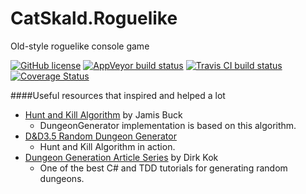 # CatSkald.Roguelike
Old-style roguelike console game

[![GitHub license](https://img.shields.io/badge/license-MIT-blue.svg)](https://raw.githubusercontent.com/CatSkald/Roguelike/master/LICENSE)
[![AppVeyor build status](https://ci.appveyor.com/api/projects/status/krgpuvllw4d39068?svg=true)](https://ci.appveyor.com/project/CatSkald/Roguelike)
[![Travis CI build status](https://travis-ci.org/CatSkald/Roguelike.svg?branch=master)](https://travis-ci.org/CatSkald/Roguelike)
[![Coverage Status](https://coveralls.io/repos/github/CatSkald/Roguelike/badge.svg)](https://coveralls.io/github/CatSkald/Roguelike)

####Useful resources that inspired and helped a lot
* [Hunt and Kill Algorithm](http://weblog.jamisbuck.org/2011/1/24/maze-generation-hunt-and-kill-algorithm) by Jamis Buck
  * DungeonGenerator implementation is based on this algorithm.
* [D&D3.5 Random Dungeon Generator](http://www.myth-weavers.com/generate_dungeon.php)
  * Hunt and Kill Algorithm in action.
* [Dungeon Generation Article Series](https://dirkkok.wordpress.com/dungeon-generation-article-series/) by Dirk Kok
  * One of the best C# and TDD tutorials for generating random dungeons.
